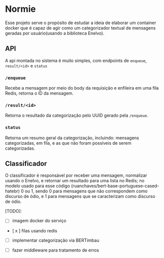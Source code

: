# Normie

Esse projeto serve o propósito de estudar a ideia de elaborar um container docker que é capaz de agir como um categorizador textual de mensagens geradas por usuário(usando a biblioteca Enelvo).

## API

A api montada no sistema é muito simples, com endpoints de `enqueue`, `result/<id>` e `status`

### `/enqueue`

Recebe a mensagem por meio do body da requisição e enfileira em uma fila Redis, retorna o ID da mensagem.

### `/result/<id>`

Retorna o resultado da categorização pelo UUID gerado pela `/enqueue`.

### `status`

Retorna um resumo geral da categorização, incluindo: mensagens categorizadas, em fila, e as que não foram possíveis de serem categorizadas.

## Classificador

O classificador é responsável por receber uma mensagem, normalizar usando o Enelvo, e retornar um resultado para uma lista no Redis; no modelo usado para esse código (ruanchaves/bert-base-portuguese-cased-hatebr) 0 ou 1, sendo 0 para mensagens que não correspondem como discurso de ódio, e 1 para mensagens que se caracterizam como discurso de ódio.


[TODO]:

- [ ] imagem docker do serviço

- [ x ] filas usando redis

- [ ] implementar categorização via BERTimbau

- [ ] fazer middleware para tratamento de erros
